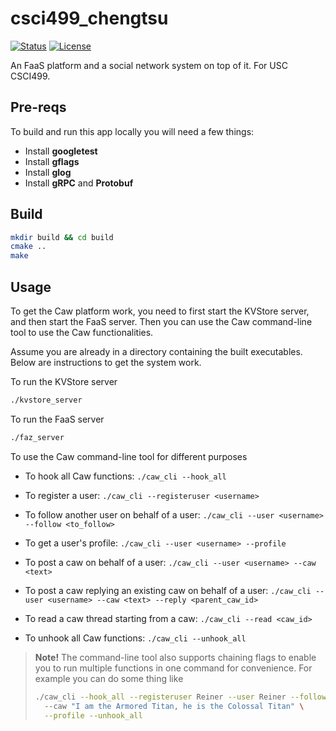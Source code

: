 # csci499_chengtsu

<div>

[![Status](https://img.shields.io/badge/status-active-success.svg)]()
[![License](https://img.shields.io/badge/license-MIT-blue.svg)](/LICENSE)

</div>

An FaaS platform and a social network system on top of it. For USC CSCI499.

## Pre-reqs
To build and run this app locally you will need a few things:
- Install **googletest**
- Install **gflags**
- Install **glog**
- Install **gRPC** and **Protobuf**

## Build
```bash
mkdir build && cd build
cmake ..
make
```

## Usage
To get the Caw platform work, you need to first start the KVStore server, 
and then start the FaaS server. Then you can use the Caw command-line tool
to use the Caw functionalities. 

Assume you are already in a directory containing the built executables.
Below are instructions to get the system work.

To run the KVStore server
```bash
./kvstore_server
```

To run the FaaS server
```bash
./faz_server
```

To use the Caw command-line tool for different purposes
- To hook all Caw functions: 
`./caw_cli --hook_all`

- To register a user: 
`./caw_cli --registeruser <username>`

- To follow another user on behalf of a user: 
`./caw_cli --user <username> --follow <to_follow>`

- To get a user's profile: 
`./caw_cli --user <username> --profile`

- To post a caw on behalf of a user: 
`./caw_cli --user <username> --caw <text>`

- To post a caw replying an existing caw on behalf of a user: 
`./caw_cli --user <username> --caw <text> --reply <parent_caw_id>`

- To read a caw thread starting from a caw: 
`./caw_cli --read <caw_id>`

- To unhook all Caw functions: 
`./caw_cli --unhook_all`

> **Note!** The command-line tool also supports chaining flags to enable you 
> to run multiple functions in one command for convenience. For example you
> can do some thing like
> ```bash
> ./caw_cli --hook_all --registeruser Reiner --user Reiner --follow Zeke \ 
>   --caw "I am the Armored Titan, he is the Colossal Titan" \
>   --profile --unhook_all
>```
